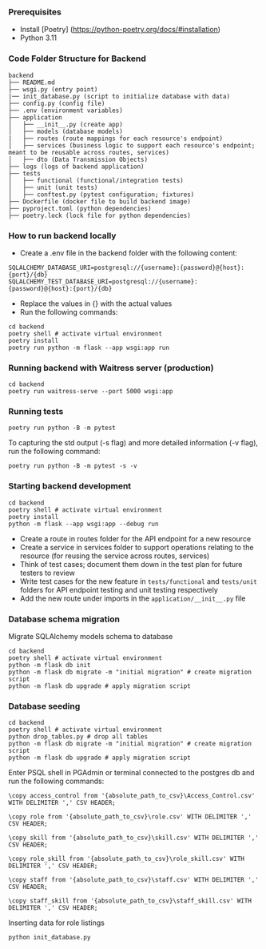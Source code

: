 ### Prerequisites

- Install [Poetry] (https://python-poetry.org/docs/#installation)
- Python 3.11

### Code Folder Structure for Backend

```
backend
├── README.md
├── wsgi.py (entry point)
|── init_database.py (script to initialize database with data)
├── config.py (config file)
├── .env (environment variables)
├── application
│   ├── __init__.py (create app)
│   ├── models (database models)
|   ├── routes (route mappings for each resource's endpoint)
│   ├── services (business logic to support each resource's endpoint; meant to be reusable across routes, services)
│   ├── dto (Data Transmission Objects)
├── logs (logs of backend application)
├── tests
│   ├── functional (functional/integration tests)
│   ├── unit (unit tests)
│   ├── conftest.py (pytest configuration; fixtures)
├── Dockerfile (docker file to build backend image)
├── pyproject.toml (python dependencies)
├── poetry.lock (lock file for python dependencies)
```

### How to run backend locally

- Create a .env file in the backend folder with the following content:

```
SQLALCHEMY_DATABASE_URI=postgresql://{username}:{password}@{host}:{port}/{db}
SQLALCHEMY_TEST_DATABASE_URI=postgresql://{username}:{password}@{host}:{port}/{db}
```

- Replace the values in {} with the actual values
- Run the following commands:

```
cd backend
poetry shell # activate virtual environment
poetry install
poetry run python -m flask --app wsgi:app run
```

### Running backend with Waitress server (production)

```
cd backend
poetry run waitress-serve --port 5000 wsgi:app
```

### Running tests

```
poetry run python -B -m pytest
```

To capturing the std output (-s flag) and more detailed information (-v flag), run the following command:

```
poetry run python -B -m pytest -s -v
```

### Starting backend development

```
cd backend
poetry shell # activate virtual environment
poetry install
python -m flask --app wsgi:app --debug run
```

- Create a route in routes folder for the API endpoint for a new resource
- Create a service in services folder to support operations relating to the resource (for reusing the service across routes, services)
- Think of test cases; document them down in the test plan for future testers to review
- Write test cases for the new feature in `tests/functional` and `tests/unit` folders for API endpoint testing and unit testing respectively
- Add the new route under imports in the `application/__init__.py` file

### Database schema migration

Migrate SQLAlchemy models schema to database

```
cd backend
poetry shell # activate virtual environment
python -m flask db init
python -m flask db migrate -m "initial migration" # create migration script
python -m flask db upgrade # apply migration script
```

### Database seeding

```
cd backend
poetry shell # activate virtual environment
python drop_tables.py # drop all tables
python -m flask db migrate -m "initial migration" # create migration script
python -m flask db upgrade # apply migration script
```

Enter PSQL shell in PGAdmin or terminal connected to the postgres db and run the following commands:

```
\copy access_control from '{absolute_path_to_csv}\Access_Control.csv' WITH DELIMITER ',' CSV HEADER;

\copy role from '{absolute_path_to_csv}\role.csv' WITH DELIMITER ',' CSV HEADER;

\copy skill from '{absolute_path_to_csv}\skill.csv' WITH DELIMITER ',' CSV HEADER;

\copy role_skill from '{absolute_path_to_csv}\role_skill.csv' WITH DELIMITER ',' CSV HEADER;

\copy staff from '{absolute_path_to_csv}\staff.csv' WITH DELIMITER ',' CSV HEADER;

\copy staff_skill from '{absolute_path_to_csv}\staff_skill.csv' WITH DELIMITER ',' CSV HEADER;

```

Inserting data for role listings

```
python init_database.py
```
